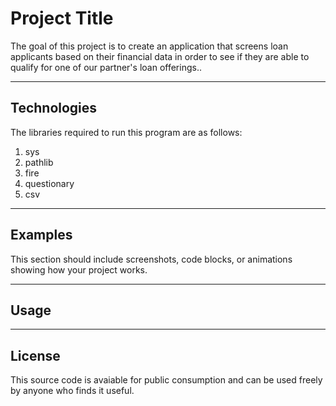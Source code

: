 # Project Title

The goal of this project is to create an application that screens loan applicants based on their financial data in order to see if they are able to qualify for one of our partner's loan offerings..

---

## Technologies

The libraries required to run this program are as follows:

1) sys
2) pathlib
3) fire
4) questionary
5) csv


---

## Examples

This section should include screenshots, code blocks, or animations showing how your project works.

---

## Usage



---


## License

This source code is avaiable for public consumption and can be used freely by anyone who finds it useful.
